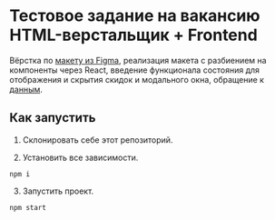 # Тестовое задание на вакансию HTML-верстальщик + Frontend

Вёрстка по
[макету из Figma](https://www.figma.com/file/9XgWK3p8hV7kGaeNbVqnpm/%D0%B4%D0%BB%D1%8F-%D0%B2%D0%B5%D1%80%D1%81%D1%82%D0%BA%D0%B8?type=design&node-id=0%3A1&mode=design&t=h09Rzn4ocBcWUV0t-1),
реализация макета с разбиением на компоненты через React, введение функционала
состояния для отображения и скрытия скидок и модального окна, обращение к
[данным](https://t-pay.iqfit.app/subscribe/list-test).

## Как запустить

1. Склонировать себе этот репозиторий.

2. Установить все зависимости.

```
npm i
```
3. Запустить проект.
```
npm start
```
